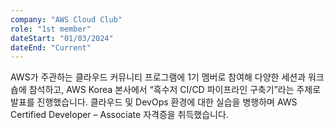 ```yaml
---
company: "AWS Cloud Club"
role: "1st member"
dateStart: "01/03/2024"
dateEnd: "Current"
---
```


AWS가 주관하는 클라우드 커뮤니티 프로그램에 1기 멤버로 참여해 다양한 세션과 워크숍에 참석하고, AWS Korea 본사에서 “흑수저 CI/CD 파이프라인 구축기”라는 주제로 발표를 진행했습니다. 클라우드 및 DevOps 환경에 대한 실습을 병행하며 AWS Certified Developer – Associate 자격증을 취득했습니다.
